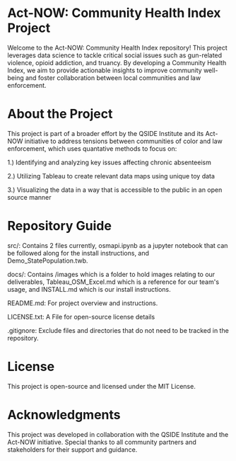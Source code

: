 # Act-NOW: Community Health Index Project

Welcome to the Act-NOW: Community Health Index repository! This project leverages data science to tackle critical social issues such as gun-related violence, opioid addiction, and truancy. By developing a Community Health Index, we aim to provide actionable insights to improve community well-being and foster collaboration between local communities and law enforcement.

# About the Project

This project is part of a broader effort by the QSIDE Institute and its Act-NOW initiative to address tensions between communities of color and law enforcement, which uses quantative methods to focus on:

1.) Identifying and analyzing key issues affecting chronic absenteeism

2.) Utilizing Tableau to create relevant data maps using unique toy data

3.) Visualizing the data in a way that is accessible to the public in an open source manner

# Repository Guide

src/: Contains 2 files currently, osmapi.ipynb as a jupyter notebook that can be followed along for the install instructions, and Demo_StatePopulation.twb.

docs/: Contains /images which is a folder to hold images relating to our deliverables, Tableau_OSM_Excel.md which is a reference for our team's usage, and INSTALL.md which is our install instructions.


README.md: For project overview and instructions.

LICENSE.txt: A File for open-source license details


.gitignore: Exclude files and directories that do not need to be tracked in the repository.

# License

This project is open-source and licensed under the MIT License.

# Acknowledgments

This project was developed in collaboration with the QSIDE Institute and the Act-NOW initiative. Special thanks to all community partners and stakeholders for their support and guidance.

